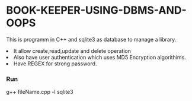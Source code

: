 # BOOK-KEEPER-USING-DBMS-AND-OOPS
This is programm in C++ and sqlite3 as database to manage a library.

<li>It allow create,read,update and delete operation 
<li>Also have user authentication which uses MD5 Encryption algorithims.
<li>Have REGEX for strong password.

### Run
g++ fileName.cpp -l sqlite3 
